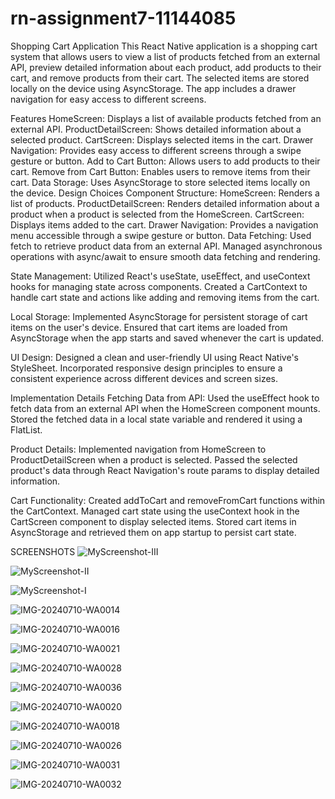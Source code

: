 # rn-assignment7-11144085
Shopping Cart Application
This React Native application is a shopping cart system that allows users to view a list of products fetched from an external API, preview detailed information about each product, add products to their cart, and remove products from their cart. The selected items are stored locally on the device using AsyncStorage. The app includes a drawer navigation for easy access to different screens.

Features
HomeScreen: Displays a list of available products fetched from an external API.
ProductDetailScreen: Shows detailed information about a selected product.
CartScreen: Displays selected items in the cart.
Drawer Navigation: Provides easy access to different screens through a swipe gesture or button.
Add to Cart Button: Allows users to add products to their cart.
Remove from Cart Button: Enables users to remove items from their cart.
Data Storage: Uses AsyncStorage to store selected items locally on the device.
Design Choices
Component Structure:
HomeScreen: Renders a list of products.
ProductDetailScreen: Renders detailed information about a product when a product is selected from the HomeScreen.
CartScreen: Displays items added to the cart.
Drawer Navigation: Provides a navigation menu accessible through a swipe gesture or button.
Data Fetching: Used fetch to retrieve product data from an external API. Managed asynchronous operations with async/await to ensure smooth data fetching and rendering.

State Management: Utilized React's useState, useEffect, and useContext hooks for managing state across components. Created a CartContext to handle cart state and actions like adding and removing items from the cart.

Local Storage: Implemented AsyncStorage for persistent storage of cart items on the user's device. Ensured that cart items are loaded from AsyncStorage when the app starts and saved whenever the cart is updated.

UI Design: Designed a clean and user-friendly UI using React Native's StyleSheet. Incorporated responsive design principles to ensure a consistent experience across different devices and screen sizes.

Implementation Details
Fetching Data from API: Used the useEffect hook to fetch data from an external API when the HomeScreen component mounts. Stored the fetched data in a local state variable and rendered it using a FlatList.

Product Details: Implemented navigation from HomeScreen to ProductDetailScreen when a product is selected. Passed the selected product's data through React Navigation's route params to display detailed information.

Cart Functionality: Created addToCart and removeFromCart functions within the CartContext. Managed cart state using the useContext hook in the CartScreen component to display selected items. Stored cart items in AsyncStorage and retrieved them on app startup to persist cart state.

SCREENSHOTS
![MyScreenshot-III](https://github.com/Bansah-Kplorla/rn-assignment7-11144085/assets/170067731/b41f2705-33fd-4192-a76b-1434c5879581)


![MyScreenshot-II](https://github.com/Bansah-Kplorla/rn-assignment7-11144085/assets/170067731/2a48ca4e-f966-4c8b-9beb-17bca0a66fb8)


![MyScreenshot-I](https://github.com/Bansah-Kplorla/rn-assignment7-11144085/assets/170067731/3797525e-ee56-4d35-95ae-9255f152ee2c)

![IMG-20240710-WA0014](https://github.com/Bansah-Kplorla/rn-assignment7-11144085/assets/170067731/99020aa6-2fa9-4ecb-bcb9-dc9037f86616)

![IMG-20240710-WA0016](https://github.com/Bansah-Kplorla/rn-assignment7-11144085/assets/170067731/48896e89-6712-4562-aac3-6bdce573096f)

![IMG-20240710-WA0021](https://github.com/Bansah-Kplorla/rn-assignment7-11144085/assets/170067731/afe3fbf4-b545-4dea-8863-10d895c1aa7f)

![IMG-20240710-WA0028](https://github.com/Bansah-Kplorla/rn-assignment7-11144085/assets/170067731/a5a55a10-e56a-43a7-970f-1fd190945661)

![IMG-20240710-WA0036](https://github.com/Bansah-Kplorla/rn-assignment7-11144085/assets/170067731/05654e0e-51dc-4c0f-ad0c-212f513d2ea0)

![IMG-20240710-WA0020](https://github.com/Bansah-Kplorla/rn-assignment7-11144085/assets/170067731/9b0dbe8c-cd61-4d5b-93cd-2a2960aa9ec2)

![IMG-20240710-WA0018](https://github.com/Bansah-Kplorla/rn-assignment7-11144085/assets/170067731/75844261-a9ed-4bec-8416-3a744fcba7f2)

![IMG-20240710-WA0026](https://github.com/Bansah-Kplorla/rn-assignment7-11144085/assets/170067731/74bf6d49-1978-46bb-bc79-bb52f279103e)

![IMG-20240710-WA0031](https://github.com/Bansah-Kplorla/rn-assignment7-11144085/assets/170067731/adc6fdc4-2bd3-445b-9307-09e2a2192f7c)

![IMG-20240710-WA0032](https://github.com/Bansah-Kplorla/rn-assignment7-11144085/assets/170067731/eb7c4900-6d39-4f5c-af71-c20753d80a4a)












